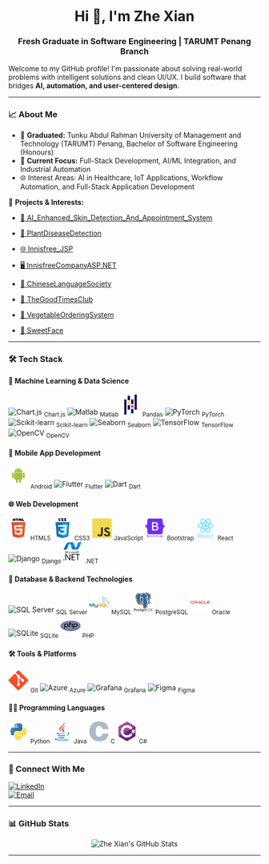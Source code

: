 <h1 align="center">Hi 👋, I'm Zhe Xian</h1>
<h3 align="center">Fresh Graduate in Software Engineering | TARUMT Penang Branch</h3>
Welcome to my GitHub profile! I'm passionate about solving real-world problems with intelligent solutions and clean UI/UX. I build software that bridges <b>AI, automation, and user-centered design</b>.

---

### 📈 About Me
- 📅 **Graduated:** Tunku Abdul Rahman University of Management and Technology (TARUMT) Penang, Bachelor of Software Engineering (Honours)
- 🚀 **Current Focus:** Full-Stack Development, AI/ML Integration, and Industrial Automation
- 🌐 Interest Areas: AI in Healthcare, IoT Applications, Workflow Automation, and Full-Stack Application Development



💼 **Projects & Interests:**

- [🧠 AI_Enhanced_Skin_Detection_And_Appointment_System](https://github.com/RexLim1218/AI_Enhanced_Skin_Detection_And_Appointment_System)  

- [🌿 PlantDiseaseDetection](https://github.com/RexLim1218/PlantDiseaseDetection)  

- [🌐 Innisfree_JSP](https://github.com/RexLim1218/Innisfree_JSP)  

- [🖥️ InnisfreeCompanyASP.NET](https://github.com/RexLim1218/InnisfreeCompanyASP.NET)  

- [🧾 ChineseLanguageSociety](https://github.com/RexLim1218/ChineseLanguageSociety)  

- [🎯 TheGoodTimesClub](https://github.com/RexLim1218/TheGoodTimesClub)  

- [🛒 VegetableOrderingSystem](https://github.com/RexLim1218/VegetableOrderingSystem)  

- [💄 SweetFace](https://github.com/RexLim1218/SweetFace)  

---

### 🛠️ Tech Stack

#### 🤖 Machine Learning & Data Science
<p align="left"> 
  <img src="https://www.chartjs.org/media/logo-title.svg" width="40" height="40" alt="Chart.js"/> <sub>Chart.js</sub>
  <img src="https://upload.wikimedia.org/wikipedia/commons/2/21/Matlab_Logo.png" width="40" height="40" alt="Matlab"/> <sub>Matlab</sub>
  <img src="https://raw.githubusercontent.com/devicons/devicon/master/icons/pandas/pandas-original.svg" width="40" height="40" alt="Pandas"/> <sub>Pandas</sub>
  <img src="https://www.vectorlogo.zone/logos/pytorch/pytorch-icon.svg" width="40" height="40" alt="PyTorch"/> <sub>PyTorch</sub>
  <img src="https://upload.wikimedia.org/wikipedia/commons/0/05/Scikit_learn_logo_small.svg" width="40" height="40" alt="Scikit-learn"/> <sub>Scikit-learn</sub>
  <img src="https://seaborn.pydata.org/_images/logo-mark-lightbg.svg" width="40" height="40" alt="Seaborn"/> <sub>Seaborn</sub>
  <img src="https://www.vectorlogo.zone/logos/tensorflow/tensorflow-icon.svg" width="40" height="40" alt="TensorFlow"/> <sub>TensorFlow</sub>
  <img src="https://www.vectorlogo.zone/logos/opencv/opencv-icon.svg" width="40" height="40" alt="OpenCV"/> <sub>OpenCV</sub>
</p>

#### 📱 Mobile App Development
<p align="left">
  <img src="https://raw.githubusercontent.com/devicons/devicon/master/icons/android/android-original-wordmark.svg" width="40" height="40" alt="Android"/> <sub>Android</sub>
  <img src="https://www.vectorlogo.zone/logos/flutterio/flutterio-icon.svg" width="40" height="40" alt="Flutter"/> <sub>Flutter</sub>
  <img src="https://www.vectorlogo.zone/logos/dartlang/dartlang-icon.svg" width="40" height="40" alt="Dart"/> <sub>Dart</sub>
</p>

#### 🌐 Web Development
<p align="left">
  <img src="https://raw.githubusercontent.com/devicons/devicon/master/icons/html5/html5-original-wordmark.svg" width="40" height="40" alt="HTML5"/> <sub>HTML5</sub>
  <img src="https://raw.githubusercontent.com/devicons/devicon/master/icons/css3/css3-original-wordmark.svg" width="40" height="40" alt="CSS3"/> <sub>CSS3</sub>
  <img src="https://raw.githubusercontent.com/devicons/devicon/master/icons/javascript/javascript-original.svg" width="40" height="40" alt="JavaScript"/> <sub>JavaScript</sub>
  <img src="https://raw.githubusercontent.com/devicons/devicon/master/icons/bootstrap/bootstrap-plain-wordmark.svg" width="40" height="40" alt="Bootstrap"/> <sub>Bootstrap</sub>
  <img src="https://raw.githubusercontent.com/devicons/devicon/master/icons/react/react-original-wordmark.svg" width="40" height="40" alt="React"/> <sub>React</sub>
  <!-- <img src="https://raw.githubusercontent.com/devicons/devicon/master/icons/nodejs/nodejs-original-wordmark.svg" width="40" height="40" alt="Node.js"/> <sub>Node.js</sub> -->
  <img src="https://cdn.worldvectorlogo.com/logos/django.svg" width="40" height="40" alt="Django"/> <sub>Django</sub>
  <img src="https://raw.githubusercontent.com/devicons/devicon/master/icons/dot-net/dot-net-original-wordmark.svg" width="40" height="40" alt=".NET"/> <sub>.NET</sub>
</p>

#### 💾 Database & Backend Technologies
<p align="left">
  <img src="https://www.svgrepo.com/show/303229/microsoft-sql-server-logo.svg" width="40" height="40" alt="SQL Server"/> <sub>SQL Server</sub>
  <img src="https://raw.githubusercontent.com/devicons/devicon/master/icons/mysql/mysql-original-wordmark.svg" width="40" height="40" alt="MySQL"/> <sub>MySQL</sub>
  <img src="https://raw.githubusercontent.com/devicons/devicon/master/icons/postgresql/postgresql-original-wordmark.svg" width="40" height="40" alt="PostgreSQL"/> <sub>PostgreSQL</sub>
  <img src="https://raw.githubusercontent.com/devicons/devicon/master/icons/oracle/oracle-original.svg" width="40" height="40" alt="Oracle"/> <sub>Oracle</sub>
  <img src="https://www.vectorlogo.zone/logos/sqlite/sqlite-icon.svg" width="40" height="40" alt="SQLite"/> <sub>SQLite</sub>
  <img src="https://raw.githubusercontent.com/devicons/devicon/master/icons/php/php-original.svg" width="40" height="40" alt="PHP"/> <sub>PHP</sub>
</p>

#### 🛠️ Tools & Platforms
<p align="left">
  <img src="https://raw.githubusercontent.com/devicons/devicon/master/icons/git/git-original.svg" width="40" height="40" alt="Git"/> <sub>Git</sub>
  <img src="https://www.vectorlogo.zone/logos/microsoft_azure/microsoft_azure-icon.svg" width="40" height="40" alt="Azure"/> <sub>Azure</sub>
  <img src="https://www.vectorlogo.zone/logos/grafana/grafana-icon.svg" width="40" height="40" alt="Grafana"/> <sub>Grafana</sub>
  <img src="https://www.vectorlogo.zone/logos/figma/figma-icon.svg" width="40" height="40" alt="Figma"/> <sub>Figma</sub>
</p>

#### 🧑‍💻 Programming Languages
<p align="left">
  <img src="https://raw.githubusercontent.com/devicons/devicon/master/icons/python/python-original.svg" width="40" height="40" alt="Python"/> <sub>Python</sub>
  <img src="https://raw.githubusercontent.com/devicons/devicon/master/icons/java/java-original.svg" width="40" height="40" alt="Java"/> <sub>Java</sub>
  <img src="https://raw.githubusercontent.com/devicons/devicon/master/icons/c/c-original.svg" width="40" height="40" alt="C"/> <sub>C</sub>
  <img src="https://raw.githubusercontent.com/devicons/devicon/master/icons/csharp/csharp-original.svg" width="40" height="40" alt="C#"/> <sub>C#</sub>
</p>

---

### 🔗 Connect With Me
[![LinkedIn](https://img.shields.io/badge/LinkedIn-blue?logo=linkedin)](https://www.linkedin.com/in/zhe-xian-lim-42585b225)  
[![Email](https://img.shields.io/badge/Email-D14836?logo=gmail&logoColor=white&labelColor=D14836)](mailto:zhexian1218@gmail.com)

---


### 📊 GitHub Stats
<p align="center">
  <img src="https://github-readme-stats.vercel.app/api?username=RexLim1218&show_icons=true&theme=radical" alt="Zhe Xian's GitHub Stats"/>
  <br/>
<!--   <img src="https://github-readme-stats.vercel.app/api/top-langs/?username=RexLim1218&layout=compact&theme=radical" alt="Top Languages"/> -->
</p>

---

